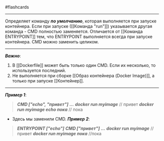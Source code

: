 #flashcards 
***
Определяет команду ***по умолчанию***, которая выполняется при запуске контейнера. Если при запуске ([[Команда "run"]]) указывается другая команда - CMD полностью заменяется.
	Отличается от [[Команда ENTRYPOINT]] тем, что ENTRYPOINT выполняется всегда при запуске контейнера. CMD можно заменить целиком.
***
***Важно***:
1. В [[Dockerfile]] может быть только один CMD. Если их несколько, то используется последний.
2. Не выполняется при сборке [[Образ контейнера (Docker Image)]], а только при запуске [[Контейнер]].
***
***Пример 1***:
>***CMD ["echo", "привет"]***
>***...***
>***docker run myimage***                        // привет
>***docker run myimage echo пока***   // пока
- Здесь мы заменили CMD.
***Пример 2***:
>***ENTRYPOINT ["echo"]***
>***CMD ["привет"]***
>***...***
>***docker run myimage***             // привет
>***docker run myimage пока***   //пока